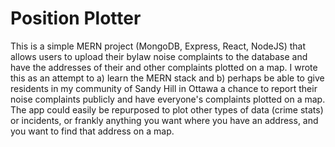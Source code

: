 <h1>Position Plotter</h1>
This is a simple MERN project (MongoDB, Express, React, NodeJS) that allows users to upload their bylaw noise complaints to the database and have the addresses of their and other complaints plotted on a map.
I wrote this as an attempt to a) learn the MERN stack and b) perhaps be able to give residents in my community of Sandy Hill in Ottawa a chance to report their noise complaints publicly and have everyone's complaints plotted on a map.  The app could easily be repurposed to plot other types of data (crime stats) or incidents, or frankly anything you want where you have an address, and you want to find that address on a map.

